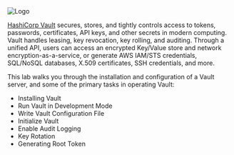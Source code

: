 <img src="https://s3-us-west-1.amazonaws.com/education-yh/Vault_Icon_FullColor.png" alt="Logo"/>

[HashiCorp Vault](https://www.vaultproject.io) secures, stores, and tightly controls access to tokens, passwords, certificates, API keys, and other secrets in modern computing. Vault handles leasing, key revocation, key rolling, and auditing. Through a unified API, users can access an encrypted Key/Value store and network encryption-as-a-service, or generate AWS IAM/STS credentials, SQL/NoSQL databases, X.509 certificates, SSH credentials, and more.

This lab walks you through the installation and configuration of a Vault server, and some of the primary tasks in operating Vault:

- Installing Vault
- Run Vault in Development Mode
- Write Vault Configuration File
- Initialize Vault
- Enable Audit Logging
- Key Rotation
- Generating Root Token
